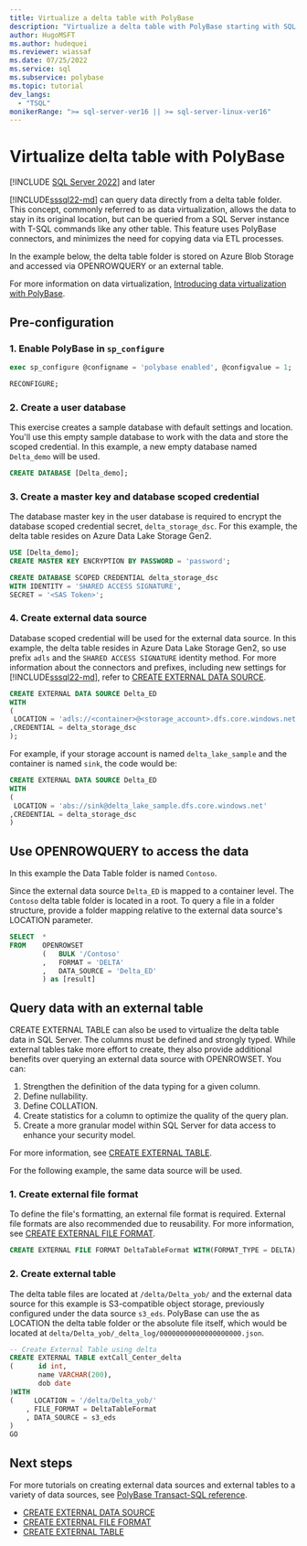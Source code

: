 ```yaml
---
title: Virtualize a delta table with PolyBase
description: "Virtualize a delta table with PolyBase starting with SQL Server 2022."
author: HugoMSFT 
ms.author: hudequei 
ms.reviewer: wiassaf
ms.date: 07/25/2022
ms.service: sql
ms.subservice: polybase
ms.topic: tutorial
dev_langs:
  - "TSQL"
monikerRange: ">= sql-server-ver16 || >= sql-server-linux-ver16"
---
```


# Virtualize delta table with PolyBase
 [!INCLUDE [SQL Server 2022](../../includes/applies-to-version/sqlserver2022.md)] and later

[!INCLUDE[sssql22-md](../../includes/sssql22-md.md)] can query data directly from a delta table folder. This concept, commonly referred to as data virtualization, allows the data to stay in its original location, but can be queried from a SQL Server instance with T-SQL commands like any other table. This feature uses PolyBase connectors, and minimizes the need for copying data via ETL processes.

In the example below, the delta table folder is stored on Azure Blob Storage and accessed via OPENROWQUERY or an external table.

For more information on data virtualization, [Introducing data virtualization with PolyBase](polybase-guide.md).

## Pre-configuration

### 1. Enable PolyBase in `sp_configure`

```sql
exec sp_configure @configname = 'polybase enabled', @configvalue = 1;

RECONFIGURE;
```

### 2. Create a user database

This exercise creates a sample database with default settings and location. You'll use this empty sample database to work with the data and store the scoped credential. In this example, a new empty database named `Delta_demo` will be used.

```sql
CREATE DATABASE [Delta_demo];
```

### 3. Create a master key and database scoped credential

The database master key in the user database is required to encrypt the database scoped credential secret, `delta_storage_dsc`. For this example, the delta table resides on Azure Data Lake Storage Gen2.

```sql
USE [Delta_demo];
CREATE MASTER KEY ENCRYPTION BY PASSWORD = 'password';  
```

```sql
CREATE DATABASE SCOPED CREDENTIAL delta_storage_dsc   
WITH IDENTITY = 'SHARED ACCESS SIGNATURE', 
SECRET = '<SAS Token>';  
```

### 4. Create external data source

Database scoped credential will be used for the external data source. In this example, the delta table resides in Azure Data Lake Storage Gen2, so use prefix `adls` and the `SHARED ACCESS SIGNATURE` identity method. For more information about the connectors and prefixes, including new settings for [!INCLUDE[sssql22-md](../../includes/sssql22-md.md)], refer to [CREATE EXTERNAL DATA SOURCE](../../t-sql/statements/create-external-data-source-transact-sql.md?view=sql-server-ver16&preserve-view=true#location--prefixpathport-3).

```sql
CREATE EXTERNAL DATA SOURCE Delta_ED
WITH
(
 LOCATION = 'adls://<container>@<storage_account>.dfs.core.windows.net'
,CREDENTIAL = delta_storage_dsc 
);
```

For example, if your storage account is named `delta_lake_sample` and the container is named `sink`, the code would be:

```sql
CREATE EXTERNAL DATA SOURCE Delta_ED
WITH
(
 LOCATION = 'abs://sink@delta_lake_sample.dfs.core.windows.net'
,CREDENTIAL = delta_storage_dsc
)
```

## Use OPENROWQUERY to access the data

In this example the Data Table folder is named `Contoso`.

Since the external data source `Delta_ED` is mapped to a container level. The `Contoso` delta table folder is located in a root. To query a file in a folder structure, provide a folder mapping relative to the external data source's LOCATION parameter.

```sql
SELECT  * 
FROM    OPENROWSET
        (   BULK '/Contoso'
        ,   FORMAT = 'DELTA'
        ,   DATA_SOURCE = 'Delta_ED'
        ) as [result]
```

## Query data with an external table

CREATE EXTERNAL TABLE can also be used to virtualize the delta table data in SQL Server. The columns must be defined and strongly typed. While external tables take more effort to create, they also provide additional benefits over querying an external data source with OPENROWSET. You can:

1. Strengthen the definition of the data typing for a given column.
2. Define nullability.
3. Define COLLATION.
4. Create statistics for a column to optimize the quality of the query plan.
5. Create a more granular model within SQL Server for data access to enhance your security model.

For more information, see [CREATE EXTERNAL TABLE](../../t-sql/statements/create-external-table-transact-sql.md).

For the following example, the same data source will be used.

### 1. Create external file format

To define the file's formatting, an external file format is required. External file formats are also recommended due to reusability. For more information, see [CREATE EXTERNAL FILE FORMAT](../../t-sql/statements/create-external-file-format-transact-sql.md).


```sql
CREATE EXTERNAL FILE FORMAT DeltaTableFormat WITH(FORMAT_TYPE = DELTA);
```

### 2. Create external table

The delta table files are located at `/delta/Delta_yob/` and the external data source for this example is S3-compatible object storage, previously configured under the data source `s3_eds`. PolyBase can use the as LOCATION the delta table folder or the absolute file itself, which would be located at `delta/Delta_yob/_delta_log/00000000000000000000.json`.

```sql
-- Create External Table using delta
CREATE EXTERNAL TABLE extCall_Center_delta 
(      id int, 
       name VARCHAR(200),
       dob date
)WITH 
(     LOCATION = '/delta/Delta_yob/'
    , FILE_FORMAT = DeltaTableFormat
    , DATA_SOURCE = s3_eds
)
GO
```

## Next steps

For more tutorials on creating external data sources and external tables to a variety of data sources, see [PolyBase Transact-SQL reference](polybase-t-sql-objects.md).

- [CREATE EXTERNAL DATA SOURCE](../../t-sql/statements/create-external-data-source-transact-sql.md)
- [CREATE EXTERNAL FILE FORMAT](../../t-sql/statements/create-external-file-format-transact-sql.md)
- [CREATE EXTERNAL TABLE](../../t-sql/statements/create-external-table-transact-sql.md)
